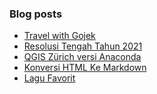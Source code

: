 ### Blog posts
<!-- BLOG-POST-LIST:START -->
- [Travel with Gojek](https://akherlan.github.io/travel-with-gojek/)
- [Resolusi Tengah Tahun 2021](https://akherlan.github.io/resolusi-tengah-tahun-2021/)
- [QGIS Zürich versi Anaconda](https://akherlan.github.io/qgis-z%C3%BCrich-versi-anaconda/)
- [Konversi HTML Ke Markdown](https://akherlan.github.io/konversi-html-ke-markdown/)
- [Lagu Favorit](https://akherlan.github.io/lagu-favorit/)
<!-- BLOG-POST-LIST:END -->


<!-- ### Hi there 👋 -->

<!--
**akherlan/akherlan** is a ✨ _special_ ✨ repository because its `README.md` (this file) appears on your GitHub profile.

Here are some ideas to get you started:

- 🔭 I’m currently working on ...
- 🌱 I’m currently learning ...
- 👯 I’m looking to collaborate on ...
- 🤔 I’m looking for help with ...
- 💬 Ask me about ...
- 📫 How to reach me: ...
- 😄 Pronouns: ...
- ⚡ Fun fact: ...
-->
